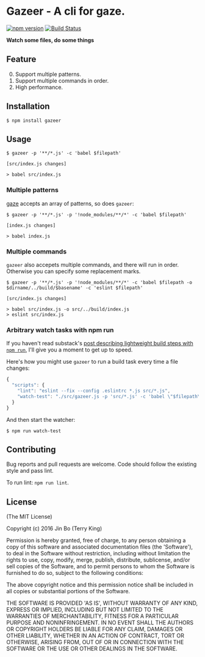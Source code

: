 # Gazeer - A cli for gaze. 

[![npm version](http://img.shields.io/npm/v/gazeer.svg)](https://www.npmjs.com/package/gazeer)
[![Build Status](https://travis-ci.org/terrykingcha/gazeer.svg?branch=master)](https://travis-ci.org/terrykingcha/gazeer)


**Watch some files, do some things**

## Feature

0. Support multiple patterns.
1. Support multiple commands in order.
2. High performance.

## Installation

```shell
$ npm install gazeer
```

## Usage

```shell
$ gazeer -p '**/*.js' -c 'babel $filepath' 

[src/index.js changes]

> babel src/index.js
```

### Multiple patterns

[gaze](https://github.com/shama/gaze#usage) accepts an array of patterns, so does `gazeer`:

```shell
$ gazeer -p '**/*.js' -p '!node_modules/**/*' -c 'babel $filepath'

[index.js changes]

> babel index.js
```

### Multiple commands

`gazeer` also accepets multiple commands, and there will run in order. Otherwise you can specify some replacement marks.

```shell
$ gazeer -p '**/*.js' -p '!node_modules/**/*' -c 'babel $filepath -o $dirname/../build/$basename' -c 'eslint $filepath'

[src/index.js changes]

> babel src/index.js -o src/../build/index.js
> eslint src/index.js
```


### Arbitrary watch tasks with npm run

If you haven't read substack's [post describing lightweight build steps
with `npm run`](http://substack.net/task_automation_with_npm_run), I'll
give you a moment to get up to speed.

Here's how you might use `gazeer` to run a build task every time a file
changes:

```javascript
{
  "scripts": {
    "lint": "eslint --fix --config .eslintrc *.js src/*.js",
    "watch-test": "./src/gazeer.js -p 'src/*.js' -c 'babel \"$filepath\" -o \"$dirname/../index.js\"' -c 'npm run lint'",
  }
}
```

And then start the watcher:

```shell
$ npm run watch-test
```

## Contributing

Bug reports and pull requests are welcome. Code should follow the existing style and pass lint.

To run lint: `npm run lint`.

## License

(The MIT License)

Copyright (c) 2016 Jin Bo (Terry King)

Permission is hereby granted, free of charge, to any person obtaining a copy of this software and associated documentation files (the 'Software'), to deal in the Software without restriction, including without limitation the rights to use, copy, modify, merge, publish, distribute, sublicense, and/or sell copies of the Software, and to permit persons to whom the Software is furnished to do so, subject to the following conditions:

The above copyright notice and this permission notice shall be included in all copies or substantial portions of the Software.

THE SOFTWARE IS PROVIDED 'AS IS', WITHOUT WARRANTY OF ANY KIND, EXPRESS OR IMPLIED, INCLUDING BUT NOT LIMITED TO THE WARRANTIES OF MERCHANTABILITY, FITNESS FOR A PARTICULAR PURPOSE AND NONINFRINGEMENT. IN NO EVENT SHALL THE AUTHORS OR COPYRIGHT HOLDERS BE LIABLE FOR ANY CLAIM, DAMAGES OR OTHER LIABILITY, WHETHER IN AN ACTION OF CONTRACT, TORT OR OTHERWISE, ARISING FROM, OUT OF OR IN CONNECTION WITH THE SOFTWARE OR THE USE OR OTHER DEALINGS IN THE SOFTWARE.